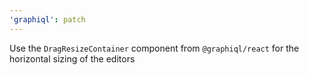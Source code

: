 ```yaml
---
'graphiql': patch
---
```


Use the `DragResizeContainer` component from `@graphiql/react` for the horizontal sizing of the editors
